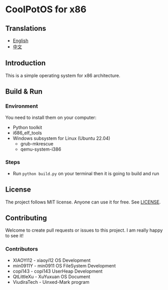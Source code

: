 # CoolPotOS for x86

## Translations

- [English](README.md)
- [中文](README-zh-CN.md)

## Introduction

This is a simple operating system for x86 architecture.

## Build & Run

### Environment

You need to install them on your computer:

- Python toolkit
- i686_elf_tools
- Windows subsystem for Linux (Ubuntu 22.04)
    - grub-mkrescue
    - qemu-system-i386

### Steps

- Run `python build.py` on your terminal then it is going to build and run

## License

The project follows MIT license. Anyone can use it for free. See [LICENSE](LICENSE).

## Contributing

Welcome to create pull requests or issues to this project. I am really happy to see it!

### Contributors

* XIAOYI12 - xiaoyi12 OS Development
* min0911Y - min0911 OS FileSystem Development
* copi143 - copi143 UserHeap Development
* QtLittleXu - XuYuxuan OS Document
* ViudiraTech - Uinxed-Mark program